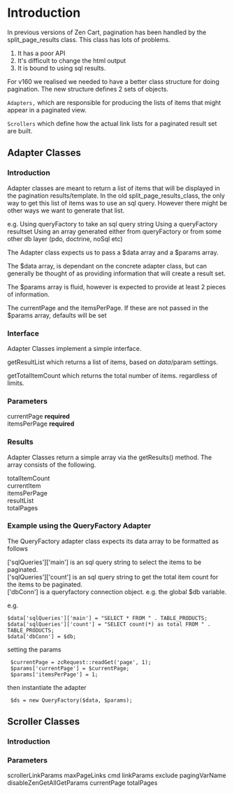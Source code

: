 # Introduction

In previous versions of Zen Cart, pagination has been handled by the split_page_results class. 
This class has lots of problems. 

1. It has a poor API 
2. It's difficult to change the html output
3. It is bound to using sql results. 

For v160 we realised we needed to have a better class structure for doing pagination. 
The new structure defines 2 sets of objects. 

`Adapters,` which are responsible for producing the lists of items that might appear in a paginated view.

`Scrollers` which define how the actual link lists for a paginated result set are built.

 
## Adapter Classes

### Introduction 

Adapter classes are meant to return a list of items that will be displayed in the pagination results/template.
In the old split_page_results_class, the only way to get this list of items was to use an sql query. 
However there might be other ways we want to generate that list. 

e.g. 
Using queryFactory to take an sql query string
Using a queryFactory resultset
Using an array generated either from queryFactory  or from some other db layer (pdo, doctrine, noSql etc)

The Adapter class expects us to pass a $data array and a $params array.

The $data array, is dependant on the concrete adapter class, but can generally be thought of as providing information that
 will create a result set. 
 
The $params array is fluid, however is expected to provide at least 2 pieces of information. 

The currentPage and the itemsPerPage. 
If these are not passed in the $params array, defaults will be set


### Interface

Adapter Classes implement a simple interface.

getResultList which returns a list of items, based on $data/$param settings.
 
getTotalItemCount which returns the total number of items. regardless of limits.



### Parameters 

currentPage **required**  
itemsPerPage **required**

### Results

Adapter Classes return a simple array via the getResults() method. 
The array consists of the following.

>
totalItemCount  
currentItem  
itemsPerPage  
resultList  
totalPages  

### Example using the QueryFactory Adapter

The QueryFactory adapter class expects its data array to be formatted as follows 

['sqlQueries']['main'] is an sql query string to select the items to be paginated.  
['sqlQueries']['count'] is an sql query string to get the total item count for the items to be paginated.  
['dbConn'] is a queryfactory connection object. e.g. the global $db variable.  

e.g.
 
    $data['sqlQueries']['main'] = "SELECT * FROM " . TABLE_PRODUCTS;  
    $data['sqlQueries']['count'] = "SELECT count(*) as total FROM " . TABLE_PRODUCTS;  
    $data['dbConn'] = $db;  
    
setting the params

     $currentPage = zcRequest::readGet('page', 1); 
     $params['currentPage'] = $currentPage;  
     $params['itemsPerPage'] = 1;
     
then instantiate the adapter

     $ds = new QueryFactory($data, $params);


## Scroller Classes

### Introduction



### Parameters

scrollerLinkParams
maxPageLinks
cmd
linkParams
exclude
pagingVarName
disableZenGetAllGetParams
currentPage
totalPages



